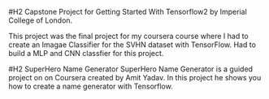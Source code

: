 #H2 Capstone Project for Getting Started With Tensorflow2 by Imperial College of London.

This project was the final project for my coursera course where I had to create an Imagae Classifier for the SVHN dataset with TensorFlow. Had to build a MLP and CNN classfier for this project.

#H2 SuperHero Name Generator
SuperHero Name Generator is a guided project on on Coursera created by Amit Yadav. In this project he shows you how to create a name generator with Tensorflow.

